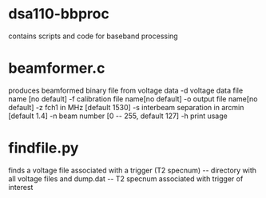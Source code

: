# dsa110-bbproc

contains scripts and code for baseband processing

# beamformer.c
produces beamformed binary file from voltage data
	   -d voltage data file name [no default]
	   -f calibration file name[no default]
	   -o output file name[no default]
	   -z fch1 in MHz [default 1530]
	   -s interbeam separation in arcmin [default 1.4]
	   -n beam number [0 -- 255, default 127]
	   -h print usage

# findfile.py
finds a voltage file associated with a trigger (T2 specnum)
  -- directory with all voltage files and dump.dat
  -- T2 specnum associated with trigger of interest

